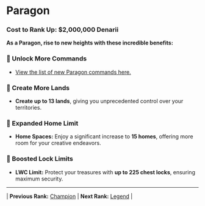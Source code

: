 # Paragon

### Cost to Rank Up: $2,000,000 Denarii

**As a Paragon, rise to new heights with these incredible benefits:**

### 🔹 Unlock More Commands
- [View the list of new Paragon commands here.](../../../gameplay-features/commands#paragon)

### 🔹 Create More Lands
- **Create up to 13 lands**, giving you unprecedented control over your territories.

### 🔹 Expanded Home Limit
- **Home Spaces:** Enjoy a significant increase to **15 homes**, offering more room for your creative endeavors.

### 🔹 Boosted Lock Limits
- **LWC Limit:** Protect your treasures with **up to 225 chest locks**, ensuring maximum security.

---

| **Previous Rank:** [Champion](./02-champion.md) | **Next Rank:** [Legend](./04-legend.md) |
